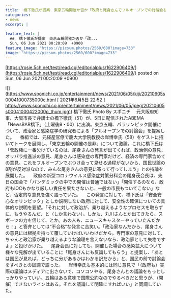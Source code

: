 ```yaml
---
title:  橋下徹氏が提案　東京五輪開催か否か「政府と尾身さんでフルオープンでの討論会をすればいい」  
categories:
- news
excerpt: |
  
feature_text: |
  ##  橋下徹氏が提案　東京五輪開催か否か「政...
  Sun, 06 Jun 2021 00:20:09  +0900
feature_image: "https://picsum.photos/2560/600?image=733"
image: "https://picsum.photos/2560/600?image=733"
---
```


[https://rosie.5ch.net/test/read.cgi/editorialplus/1622906409/](https://rosie.5ch.net/test/read.cgi/editorialplus/1622906409/)
posted on Sun, 06 Jun 2021 00:20:09  +0900

<!--more-->

![](https://www.sponichi.co.jp/entertainment/news/2021/06/05/kiji/20210605s00041000735000c.html [ 2021年6月5日 22:52 ] [https://www.sponichi.co.jp/entertainment/news/2021/06/05/jpeg/20210605s00041000422000p_thum.jpg)](https://www.sponichi.co.jp/entertainment/news/2021/06/05/jpeg/20210605s00041000422000p_thum.jpg)) 橋下徹氏 Photo By スポニチ 　元大阪府知事、大阪市長で弁護士の橋下徹氏（51）が、5日に配信されたABEMA「NewsBAR橋下」（土曜後9・00）に出演。東京五輪、パラリンピック開催について、政治家と感染症学の研究者による「フルオープンでの討論会」を提案した。 　番組では、元経産官僚で慶大大学院教授の岸博幸氏（58）をゲストに招いてトークを展開し、「東京五輪の開催の是非」について激論。これに橋下氏は「菅政権に一番欠けているのは、尾身さんの発言が出てくれば、政治側の意見、オリパラ推進派の意見、尾身さんは感染症の専門家だけど、経済の専門家含めての意見。これをフルオープンでぶつけ合って見せる過程がないから、国民世論の8割が反対派なので、みんな尾身さんの意見に寄って行ってしまう」との持論を展開した。 　政府の新型コロナウイルス感染症対策分科会の尾身茂会長は、先日の国会で「パンデミックの中での開催は普通ではない」「開催するのなら、政府もIOCもかなり厳しい責任を果たさないと、一般の市民もついてこない」など、否定的な意見を強く語っていた。 　この発言に対して、橋下氏は「安全安心なオリンピック」としか説明しない政府に対して、安全性の確保についての具体的な説明を要望。「それに対して政治が、乗り越えるようなプロセスを取らずに、もうやるんだ、と（しか言わない）。しかも、丸川さんとか出てきたら、スポーツの力を信じて、とか。あの人も、ニュースキャスターやっていたんだから！」と答弁としては“不合格”な発言に苦笑い。「政治家なんだから、尾身さんの意見には根拠を持って覆していけばいいわけだから。専門家の意見に対して、ちゃんと政治家が乗り越えるような論理を言えないなら、政治家として失格ですよ」と投げかけた。 　尾身会長に対しても、開催した場合の感染拡大について様々な見解が出ていることに「尾身さんにも反論してもらう」と提案し、「あとは国民が見れば、どっちに分があるかはわかる訳だから」と、国民の前で討論会をすべきとの論調で語った。 　岸博幸氏も基本的には同じ意見で「（政府も）実際の議論はメディアに出さないで、コソコソやる。尾身さんとの議論をもっとしっかりやっていい。五輪はある意味で国際公約なのでやるべきだと思うが、（開催）できないラインはある。それを議論して明確にすればいい」と同調していた。
